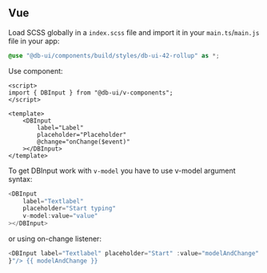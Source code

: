 ## Vue

Load SCSS globally in a `index.scss` file and import it in your `main.ts`/`main.js` file in your app:

```scss
@use "@db-ui/components/build/styles/db-ui-42-rollup" as *;
```

Use component:

```vue
<script>
import { DBInput } from "@db-ui/v-components";
</script>

<template>
	<DBInput
		label="Label"
		placeholder="Placeholder"
		@change="onChange($event)"
	></DBInput>
</template>
```

To get DBInput work with `v-model` you have to use v-model argument syntax:

```typescript
<DBInput
	label="Textlabel"
	placeholder="Start typing"
	v-model:value="value"
></DBInput>
```

or using on-change listener:

```typescript
<DBInput label="Textlabel" placeholder="Start" :value="modelAndChange" @change="($event) => { modelAndChange = $event.target.value;
}"/> {{ modelAndChange }}
```
